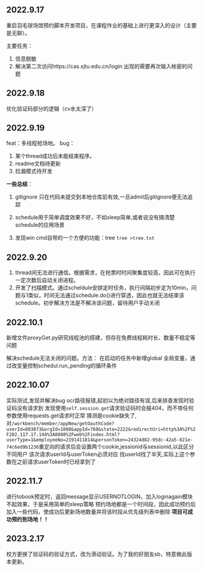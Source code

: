 ## 2022.9.17
重启羽毛球场馆预约脚本开发项目，在课程作业的基础上进行更深入的设计（主要是无聊）。

主要任务：
1. 信息脱敏
2. 解决第二次访问https://cas.xjtu.edu.cn/login 出现的需要再次输入帐密的问题
## 2022.9.18
优化验证码部分的逻辑（cv水太深了）
## 2022.9.19
feat：多线程抢场地。
bug：
1. 某个thread成功后未能结束程序。
2. readme文档待更新
3. 捡漏模式待开发
   
**一些总结**：
1. gitignore 只在代码未提交到本地仓库前有效,一旦admit后gitignore便无法追踪
2. schedule用于简单调度效果不好，不如sleep简单,或者说没有搞清楚schedule的应用场景

3. 发现win cmd自带的一个方便的功能：tree 
``tree >tree.txt``

## 2022.9.20

1. thread间无法进行通信。根据需求，在抢票时时间聚集度较高，因此可在执行一定次数后自动关闭进程。
2. 开发了扫描模式。通过scheldule安排定时任务，执行间隔初步定为10min，问题与1类似，时间无法通过schedule.do()进行穿透，因此也就无法结束该schedule。初步解决方法是不解决该问题，留待用户手动关闭

## 2022.10.1

新增文件proxyGet.py研究线程池的搭建，但存在免费线程耗时长、数量不稳定等问题

解决schedule无法关闭的问题。方法：
在启动的任务中新增global 全局变量，通过改变量控制schedul.run_pending的循环条件

## 2022.10.07
实际测试,发现并解决bug
ocr路径报错,起初以为绝对路径有误,后来排查发现时验证码没有请求到
发现使用`self.session.get`请求验证码时会报404，而不带任何参数使用requests.get请求时正常
猜测是cookie缺失了,对`/workbench/member/appNew/getOauthCode?userId=803873&orgId=1000&appId=760&state=2222&redirectUri=http%3A%2F%2F202.117.17.144%3A8080%2Fweb%2Findex.html?userType=1&employeeNo=2191411814&personToken=24324d82-95dc-42a5-821e-74c6ed9b1236`重定向的请求后会设置两个cookie,jessionid与sessionid,以此区分不同用户
该次请求userId与userToken必须对应
找userId找了半天,实际上这个参数在之前请求userToken时已经拿到了

## 2022.11.7
进行tobook预定时，返回message显示USERNOTLOGIN，加入loginagain模块不起效果，于是采用简单的sleep策略
预约场地都是一个时间段，因此成功预约后加入一些代码，使成功后更新场地数量并将该时段从优先级列表中删除
**项目可成功预约到场地！！**

## 2023.2.17
校方更换了验证码的验证方式，改为滑动验证。为了我的好朋友sb，特意做此版本更新。